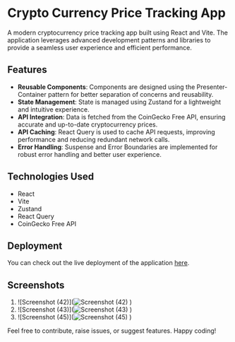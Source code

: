 # Crypto Currency Price Tracking App

A modern cryptocurrency price tracking app built using React and Vite. The application leverages advanced development patterns and libraries to provide a seamless user experience and efficient performance.

## Features

- **Reusable Components**: Components are designed using the Presenter-Container pattern for better separation of concerns and reusability.
- **State Management**: State is managed using Zustand for a lightweight and intuitive experience.
- **API Integration**: Data is fetched from the CoinGecko Free API, ensuring accurate and up-to-date cryptocurrency prices.
- **API Caching**: React Query is used to cache API requests, improving performance and reducing redundant network calls.
- **Error Handling**: Suspense and Error Boundaries are implemented for robust error handling and better user experience.

## Technologies Used

- React
- Vite
- Zustand
- React Query
- CoinGecko Free API

## Deployment

You can check out the live deployment of the application [here](https://crypto-coin-geco-project.vercel.app/).

## Screenshots

1. ![Screenshot (42)](![Screenshot (42)](https://github.com/user-attachments/assets/d63918dc-d1fd-4b41-b68f-c72a3b2c8df1)
)
2. ![Screenshot (43)](![Screenshot (43)](https://github.com/user-attachments/assets/572e4517-0580-44a8-90f1-754aa8ab73db)
)
3. ![Screenshot (45)](![Screenshot (45)](https://github.com/user-attachments/assets/349882e5-8c8a-4b75-8fae-319049fb5185)
)

Feel free to contribute, raise issues, or suggest features. Happy coding!
